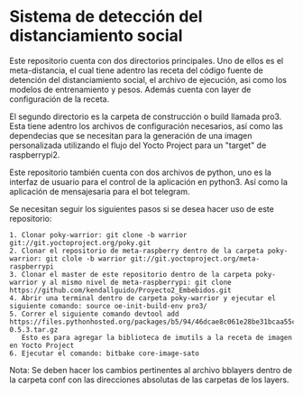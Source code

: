 # Sistema de detección del distanciamiento social

Este repositorio cuenta con dos directorios principales. Uno de ellos es el meta-distancia, el cual tiene adentro las
receta del código fuente de detención del distanciamiento social, el archivo de ejecución, asi como los modelos de entrenamiento y pesos. Además cuenta con layer 
de configuración de la receta.

El segundo directorio es la carpeta de construcción o build llamada pro3. Esta tiene adentro los archivos de configuración
necesarios, así como las dependecias que se necesitan para la generación de una imagen personalizada utilizando el flujo 
del Yocto Project para un "target" de raspberrypi2.

Este repositorio también cuenta con dos archivos de python, uno es la interfaz de usuario para el control de la aplicación en python3.
Así como la aplicación de mensajesaria para el bot telegram.

Se necesitan seguir los siguientes pasos si se desea hacer uso de este repositorio:

	1. Clonar poky-warrior: git clone -b warrior git://git.yoctoproject.org/poky.git
	2. Clonar el repositorio de meta-raspberry dentro de la carpeta poky-warrior: git clole -b warrior git://git.yoctoproject.org/meta-raspberrypi
	3. Clonar el master de este repositorio dentro de la carpeta poky-warrior y al mismo nivel de meta-raspberrypi: git clone https://github.com/kendallguido/Proyecto2_Embebidos.git
	4. Abrir una terminal dentro de carpeta poky-warrior y ejecutar el siguiente comando: source oe-init-build-env pro3/
	5. Correr el siguiente comando devtool add https://files.pythonhosted.org/packages/b5/94/46dcae8c061e28be31bcaa55c560cb30ee9403c9a4bb2659768ec1b9eb7d/imutils-0.5.3.tar.gz
	   Esto es para agregar la biblioteca de imutils a la receta de imagen en Yocto Project 	
	6. Ejecutar el comando: bitbake core-image-sato

Nota: Se deben hacer los cambios pertinentes al archivo bblayers dentro de la carpeta conf con las direcciones absolutas de las carpetas de los layers.
